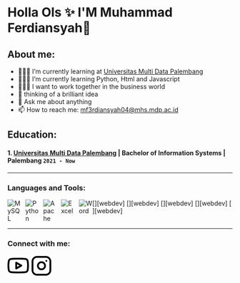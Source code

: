 # Holla Ols ✨ I'M Muhammad Ferdiansyah👋
## About me:
- 🤷🏻‍♂️ I’m currently learning at  [Universitas Multi Data Palembang](https://mdp.ac.id/)
- 👨🏻‍💻 I’m currently learning Python, Html and Javascript
- 🕵🏻‍♂️ I want to work together in the business world
- 🤔 thinking of a brilliant idea
- 💬 Ask me about anything
- 📫 How to reach me: mf3rdiansyah04@mhs.mdp.ac.id

## Education:

#### 1. [Universitas Multi Data Palembang](https://mdp.ac.id/) | Bachelor of Information Systems  | Palembang `2021 - Now`
---
### Languages and Tools:

[<img align="left" alt="MySQL" width="30px" src="https://cdn.jsdelivr.net/gh/devicons/devicon/icons/mysql/mysql-original.svg" style="padding-right:10px;" />][webdev]
[<img align="left" alt="Python" width="30px" src="https://upload.wikimedia.org/wikipedia/commons/thumb/c/c3/Python-logo-notext.svg/110px-Python-logo-notext.svg.png?20100317150552" style="padding-right:10px;" />][webdev]
[<img align="left" alt="Apache" width="30px" src="https://netbeans.apache.org/images/apache-netbeans.svg" style="padding-right:10px;" />][webdev]
[<img align="left" alt="Excel" width="30px" src="https://is2-ssl.mzstatic.com/image/thumb/Purple126/v4/a8/fd/5a/a8fd5a84-c6f1-355f-3b9f-6e86598efaa3/XCEL.png/1200x630bb.png" style="padding-right:10px;" />][webdev]
[<img align="left" alt="Word" width="30px" src="https://img-prod-cms-rt-microsoft-com.akamaized.net/cms/api/am/imageFileData/RE2PzgO?ver=fe0c&q=90&m=6&h=270&w=270&b=%23FFFFFFFF&f=jpg&o=f&aim=true" style="padding-right:0px;" />][webdev]
<br />
<br />

---
### Connect with me:

[![website](./img/youtube-light.svg)](https://www.youtube.com/@MDPTVindonesia)
[![website](./img/instagram-light.svg)](https://instagram.com/mf_ansy4h/)

